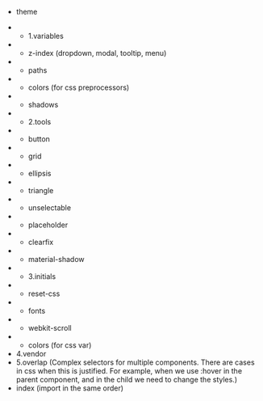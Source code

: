 + theme
- + 1.variables
- - z-index (dropdown, modal, tooltip, menu)
- - paths
- - colors (for css preprocessors)
- - shadows
- + 2.tools
- - button
- - grid
- - ellipsis
- - triangle
- - unselectable
- - placeholder
- - clearfix
- - material-shadow
- + 3.initials
- - reset-css
- - fonts
- - webkit-scroll
- - colors (for css var)
- 4.vendor
- 5.overlap (Complex selectors for multiple components. There are cases in css when this is justified. For example, when we use :hover in the parent component, and in the child we need to change the styles.)
- index (import in the same order)
